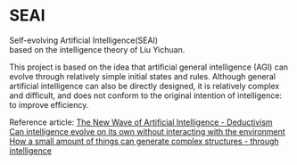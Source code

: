 # SEAI
Self-evolving Artificial Intelligence(SEAI)  
based on the intelligence theory of Liu Yichuan.

This project is based on the idea that artificial general intelligence (AGI) can evolve through relatively simple initial states and rules. Although general artificial intelligence can also be directly designed, it is relatively complex and difficult, and does not conform to the original intention of intelligence: to improve efficiency.

Reference article:
[The New Wave of Artificial Intelligence - Deductivism](https://zhuanlan.zhihu.com/p/714750458)  
[Can intelligence evolve on its own without interacting with the environment](https://zhuanlan.zhihu.com/p/713942025)  
[How a small amount of things can generate complex structures - through intelligence](https://zhuanlan.zhihu.com/p/711301581)  
